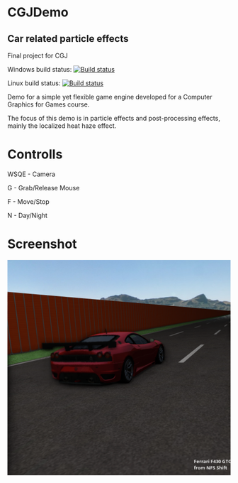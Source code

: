 # CGJDemo
## Car related particle effects
Final project for CGJ


Windows build status: [![Build status](https://ci.appveyor.com/api/projects/status/m4dxesdtcw54ugdl?svg=true)](https://ci.appveyor.com/project/joaoneves792/cgjdemo)

Linux build status: [![Build status](https://travis-ci.org/joaoneves792/CGJDemo.svg?branch=master)](https://travis-ci.org/joaoneves792/CGJDemo)


Demo for a simple yet flexible game engine developed for a Computer Graphics for Games course.

The focus of this demo is in particle effects and post-processing effects, mainly the localized heat haze effect.

# Controlls

WSQE - Camera

G - Grab/Release Mouse

F - Move/Stop

N - Day/Night

# Screenshot

![Screenshot](screenshot.png)
